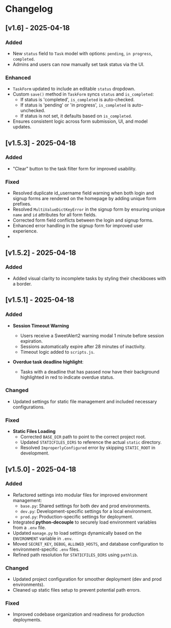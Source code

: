 # Changelog
## [v1.6] - 2025-04-18
### Added
- New `status` field to `Task` model with options: `pending`, `in progress`, `completed`.
- Admins and users can now manually set task status via the UI.

### Enhanced
- `TaskForm` updated to include an editable `status` dropdown.
- Custom `save()` method in `TaskForm` syncs `status` and `is_completed`:
  - If status is 'completed', `is_completed` is auto-checked.
  - If status is 'pending' or 'in progress', `is_completed` is auto-unchecked.
  - If status is not set, it defaults based on `is_completed`.
- Ensures consistent logic across form submission, UI, and model updates.

## [v1.5.3] - 2025-04-18
### Added
- "Clear" button to the task filter form for improved usability.

### Fixed
- Resolved duplicate id_username field warning when both login and signup forms are rendered on the homepage by adding unique form prefixes.
- Resolved `MultiValueDictKeyError` in the signup form by ensuring unique `name` and `id` attributes for all form fields.
- Corrected form field conflicts between the login and signup forms.
- Enhanced error handling in the signup form for improved user experience.
- 
## [v1.5.2] - 2025-04-18
### Added
- Added visual clarity to incomplete tasks by styling their checkboxes with a border.

## [v1.5.1] - 2025-04-18

### Added
- **Session Timeout Warning**
  - Users receive a SweetAlert2 warning modal 1 minute before session expiration.
  - Sessions automatically expire after 28 minutes of inactivity.
  - Timeout logic added to `scripts.js`.

- **Overdue task deadline highlight**: 
  - Tasks with a deadline that has passed now have their background highlighted in red to indicate overdue status.

### Changed
- Updated settings for static file management and included necessary configurations.

### Fixed
- **Static Files Loading**
  - Corrected `BASE_DIR` path to point to the correct project root.
  - Updated `STATICFILES_DIRS` to reference the actual `static` directory.
  - Resolved `ImproperlyConfigured` error by skipping `STATIC_ROOT` in development.

## [v1.5.0] - 2025-04-18

### Added
- Refactored settings into modular files for improved environment management:
  - `base.py`: Shared settings for both dev and prod environments.
  - `dev.py`: Development-specific settings for a local environment.
  - `prod.py`: Production-specific settings for deployment.
- Integrated **python-decouple** to securely load environment variables from a `.env` file.
- Updated `manage.py` to load settings dynamically based on the `ENVIRONMENT` variable in `.env`.
- Moved `SECRET_KEY`, `DEBUG`, `ALLOWED_HOSTS`, and database configuration to environment-specific `.env` files.
- Refined path resolution for `STATICFILES_DIRS` using `pathlib`.

### Changed
- Updated project configuration for smoother deployment (dev and prod environments).
- Cleaned up static files setup to prevent potential path errors.

### Fixed
- Improved codebase organization and readiness for production deployments.

